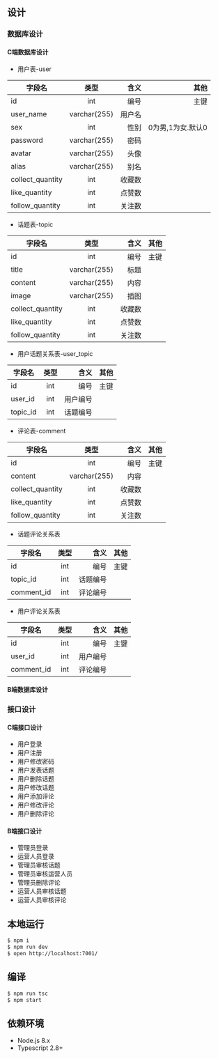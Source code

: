 ## 设计
### 数据库设计
#### C端数据库设计
- 用户表-user

字段名|类型|含义|其他
-|:-:|-:|-:|
id|int|编号|主键
user_name|varchar(255)|用户名|
sex|int|性别|0为男,1为女.默认0|
password|varchar(255)|密码|
avatar|varchar(255)|头像|
alias|varchar(255)|别名|
collect_quantity|int|收藏数|
like_quantity|int|点赞数|
follow_quantity|int|关注数|

- 话题表-topic

字段名|类型|含义|其他
-|:-:|-:|-:|
id|int|编号|主键
title|varchar(255)|标题|
content|varchar(255)|内容|
image|varchar(255)|插图|
collect_quantity|int|收藏数|
like_quantity|int|点赞数|
follow_quantity|int|关注数|

- 用户话题关系表-user_topic

字段名|类型|含义|其他
-|:-:|-:|-:|
id|int|编号|主键
user_id|int|用户编号
topic_id|int|话题编号

- 评论表-comment

字段名|类型|含义|其他
-|:-:|-:|-:|
id|int|编号|主键
content|varchar(255)|内容|
collect_quantity|int|收藏数|
like_quantity|int|点赞数|
follow_quantity|int|关注数|

- 话题评论关系表

字段名|类型|含义|其他
-|:-:|-:|-:|
id|int|编号|主键
topic_id|int|话题编号|
comment_id|int|评论编号|

- 用户评论关系表

字段名|类型|含义|其他
-|:-:|-:|-:|
id|int|编号|主键
user_id|int|用户编号|
comment_id|int|评论编号|
#### B端数据库设计
### 接口设计
#### C端接口设计
- 用户登录
- 用户注册
- 用户修改密码
- 用户发表话题
- 用户删除话题
- 用户修改话题
- 用户添加评论
- 用户修改评论
- 用户删除评论
#### B端接口设计
- 管理员登录
- 运营人员登录
- 管理员审核话题
- 管理员审核运营人员
- 管理员删除评论
- 运营人员审核话题
- 运营人员审核评论
## 本地运行
```bash
$ npm i
$ npm run dev
$ open http://localhost:7001/
```

## 编译
```bash
$ npm run tsc
$ npm start
```

## 依赖环境
- Node.js 8.x
- Typescript 2.8+
